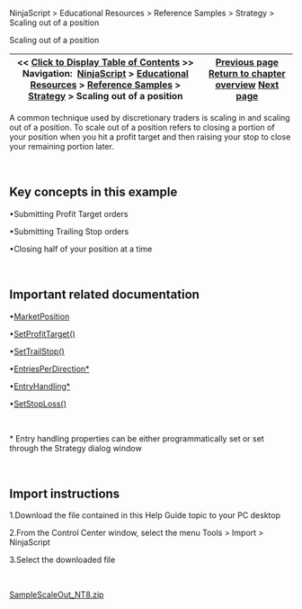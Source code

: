 ﻿


NinjaScript \> Educational Resources \> Reference Samples \> Strategy \> Scaling out of a position






















Scaling out of a position







| \<\< [Click to Display Table of Contents](scaling_out_of_a_position.md) \>\> **Navigation:**     [NinjaScript](ninjascript.md) \> [Educational Resources](educational_resources.md) \> [Reference Samples](reference_samples.md) \> [Strategy](strategy2.md) \> Scaling out of a position | [Previous page](rounding_values_to_the_nearest.md) [Return to chapter overview](strategy2.md) [Next page](separating_logic_to_either_cal.md) |
| --- | --- |











A common technique used by discretionary traders is scaling in and scaling out of a position. To scale out of a position refers to closing a portion of your position when you hit a profit target and then raising your stop to close your remaining portion later.


 


## Key concepts in this example


•Submitting Profit Target orders

•Submitting Trailing Stop orders

•Closing half of your position at a time

 


## Important related documentation


•[MarketPosition](position_marketposition.md)

•[SetProfitTarget()](setprofittarget.md)

•[SetTrailStop()](settrailstop.md)

•[EntriesPerDirection\*](entriesperdirection.md)

•[EntryHandling\*](entryhandling.md)

•[SetStopLoss()](setstoploss.md)

 


\* Entry handling properties can be either programmatically set or set through the Strategy dialog window


 


## Import instructions


1\.Download the file contained in this Help Guide topic to your PC desktop

2\.From the Control Center window, select the menu Tools \> Import \> NinjaScript

3\.Select the downloaded file

 


[SampleScaleOut\_NT8\.zip](https://ninjatrader.com/support/helpGuides/nt8/samples/SampleScaleOut_NT8.zip)








